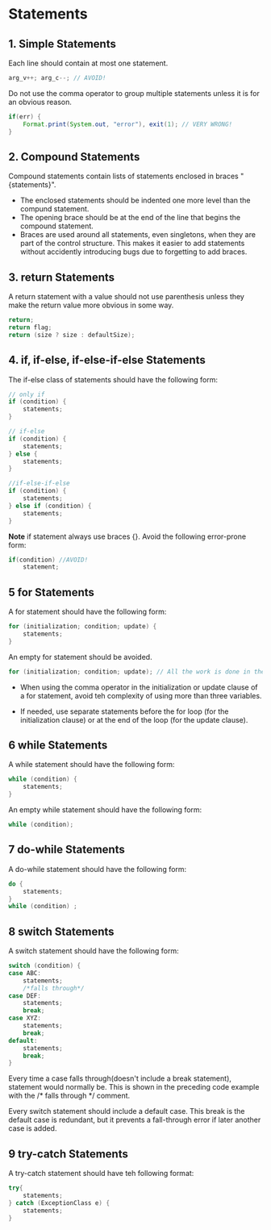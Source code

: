 # Statements
## 1. Simple Statements
Each line should contain at most one statement. 
```java
arg_v++; arg_c--; // AVOID!
```
Do not use the comma operator to group multiple statements unless it is for an obvious reason. 
```java
if(err) {
    Format.print(System.out, "error"), exit(1); // VERY WRONG!
}
```
## 2. Compound Statements
Compound statements contain lists of statements enclosed in braces "{statements}". 
- The enclosed statements should be indented one more level than the compund statement. 
- The opening brace should be at the end of the line that begins the compound statement. 
- Braces are used around all statements, even singletons, when they are part of the control structure. This makes it easier to add statements without accidently introducing bugs due to forgetting to add braces. 

## 3. return Statements
A return statement with a value should not use parenthesis unless they make the return value more obvious in some way. 
```java
return;
return flag;
return (size ? size : defaultSize); 
```

## 4. if, if-else, if-else-if-else Statements
The if-else class of statements should have the following form:
```java 
// only if
if (condition) {
    statements;
}

// if-else
if (condition) {
    statements;
} else {
    statements;
}

//if-else-if-else
if (condition) {
    statements;
} else if (condition) {
    statements;
}
```

**Note**
if statement always use braces {}. Avoid the following error-prone form:
```java
if(condition) //AVOID!   
    statement;
```

## 5 for Statements
A for statement should have the following form:
```java
for (initialization; condition; update) {
    statements;
}
```
An empty for statement should be avoided.
```java
for (initialization; condition; update); // All the work is done in the for loop parameter
```
- When using the comma operator in the initialization or update clause of a for statement, avoid teh complexity of using more than three variables. 

- If needed, use separate statements before the for loop (for the initialization clause) or at the end of the loop (for the update clause).

## 6 while Statements
A while statement should have the following form: 
```java
while (condition) {
    statements;
}
```

An empty while statement should have the following form:
```java
while (condition);
```

## 7 do-while Statements
A do-while statement should have the following form:
```java
do {
    statements;
}
while (condition) ;
```

## 8 switch Statements
A switch statement should have the following form:
```java
switch (condition) {
case ABC:
    statements;
    /*falls through*/
case DEF:
    statements;
    break;
case XYZ:
    statements;
    break;
default:
    statements;
    break;    
}
```
Every time a case falls through(doesn't include a break statement), statement would normally be. This is shown in the preceding code example with the /* falls through */ comment.

Every switch statement should include a default case. This break is the default case is redundant, but it prevents a fall-through error if later another case is added. 

## 9 try-catch Statements
A try-catch statement should have teh following format:
```java
try{
    statements;
} catch (ExceptionClass e) {
    statements;
}
```


